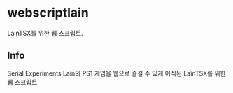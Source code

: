 # webscriptlain
LainTSX를 위한 웹 스크립트.

## Info
Serial Experiments Lain의 PS1 게임을 웹으로 즐길 수 있게 이식된 LainTSX를 위한 웹 스크립트.
